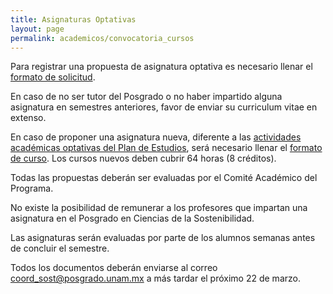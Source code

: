 ```yaml
---
title: Asignaturas Optativas
layout: page
permalink: academicos/convocatoria_cursos
---
```


Para registrar una propuesta de asignatura optativa es necesario
llenar el [formato de solicitud](/assets/docs/formato-cursos-nuevos.docx).

En caso de no ser tutor del Posgrado o no haber impartido alguna
asignatura en semestres anteriores, favor de enviar su curriculum
vitae en extenso.

En caso de proponer una asignatura nueva, diferente a las 
[actividades académicas optativas del Plan de Estudios](/assets/docs/actividades-acade_micas-optativas.pdf),
será necesario llenar el [formato de curso](/assets/docs/solicitud_cursos_optativos2.xls).
Los cursos nuevos deben cubrir 64 horas (8 créditos).

Todas las propuestas deberán ser evaluadas por el Comité Académico del
Programa.

No existe la posibilidad de remunerar a los profesores que impartan
una asignatura en el Posgrado en Ciencias de la Sostenibilidad.

Las asignaturas serán evaluadas por parte de los alumnos semanas antes
de concluir el semestre.

Todos los documentos deberán enviarse al correo
<coord_sost@posgrado.unam.mx> a más tardar el próximo 22 de marzo.

